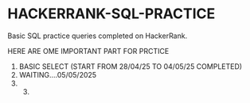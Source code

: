 # HACKERRANK-SQL-PRACTICE
Basic SQL practice queries completed on HackerRank.



HERE ARE OME IMPORTANT PART FOR PRCTICE 
1) BASIC SELECT (START FROM 28/04/25 TO 04/05/25 COMPLETED)
2) WAITING....05/05/2025
3) 3)
